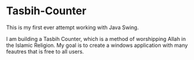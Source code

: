 # Tasbih-Counter

This is my first ever attempt working with Java Swing.

I am building a Tasbih Counter, which is a method of worshipping Allah in the Islamic Religion. My goal is to create a windows application with many feautres that is free to all users.
